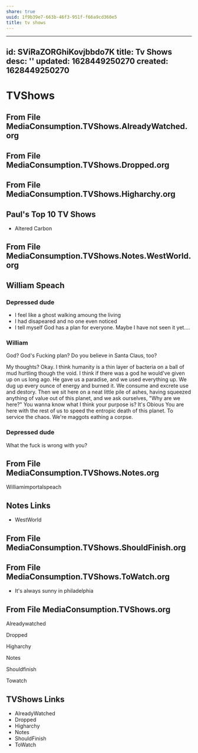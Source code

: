 ```yaml
---
share: true
uuid: 1f9b39e7-663b-46f3-951f-f66a9cd360e5
title: tv shows
---
```

---
id: SViRaZORGhiKovjbbdo7K
title: Tv Shows
desc: ''
updated: 1628449250270
created: 1628449250270
---
# TVShows
From File MediaConsumption.TVShows.AlreadyWatched.org
-----------------------------------------------------

From File MediaConsumption.TVShows.Dropped.org
----------------------------------------------

From File MediaConsumption.TVShows.Higharchy.org
------------------------------------------------

Paul's Top 10 TV Shows
----------------------

*   Altered Carbon

From File MediaConsumption.TVShows.Notes.WestWorld.org
------------------------------------------------------

William Speach
--------------

### Depressed dude

*   I feel like a ghost walking amoung the living
*   I had disapeared and no one even noticed
*   I tell myself God has a plan for everyone. Maybe I have not seen it yet....

### William

God? God's Fucking plan? Do you believe in Santa Claus, too?

My thoughts? Okay. I think humanity is a thin layer of bacteria on a ball of mud hurtling though the void. I think if there was a god he would've given up on us long ago. He gave us a paradise, and we used everything up. We dug up every ounce of energy and burned it. We consume and excrete use and destory. Then we sit here on a neat little pile of ashes, having squeezed anything of value out of this planet, and we ask ourselves, "Why are we here?" You wanna know what I think your purpose is? It's Obious You are here with the rest of us to speed the entropic death of this planet. To service the chaos. We're maggots eathing a corpse.

### Depressed dude

What the fuck is wrong with you?

From File MediaConsumption.TVShows.Notes.org
--------------------------------------------

Williamimportalspeach

Notes Links
-----------

*   WestWorld

From File MediaConsumption.TVShows.ShouldFinish.org
---------------------------------------------------

From File MediaConsumption.TVShows.ToWatch.org
----------------------------------------------

*   It's always sunny in philadelphia

From File MediaConsumption.TVShows.org
--------------------------------------

Alreadywatched

Dropped

Higharchy

Notes

Shouldfinish

Towatch

TVShows Links
-------------

*   AlreadyWatched
*   Dropped
*   Higharchy
*   Notes
*   ShouldFinish
*   ToWatch
